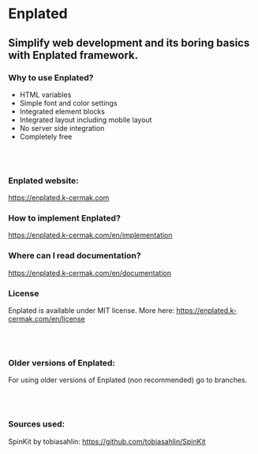 # Enplated
## Simplify web development and its boring basics with Enplated framework.

### Why to use Enplated?
- HTML variables
- Simple font and color settings
- Integrated element blocks
- Integrated layout including mobile layout
- No server side integration
- Completely free

<br/>
<br/>

### Enplated website:
https://enplated.k-cermak.com

### How to implement Enplated?
https://enplated.k-cermak.com/en/implementation

### Where can I read documentation?
https://enplated.k-cermak.com/en/documentation

### License
Enplated is available under MIT license. More here: https://enplated.k-cermak.com/en/license

<br/>
<br/>

### Older versions of Enplated:
For using older versions of Enplated (non recommended) go to branches.

<br/>
<br/>

### Sources used:
SpinKit by tobiasahlin: https://github.com/tobiasahlin/SpinKit